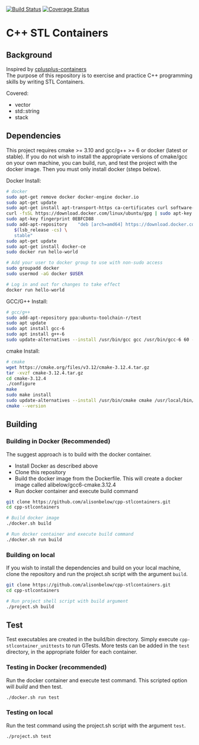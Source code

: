 [![Build Status](https://travis-ci.com/alisonbelow/cpp-stlcontainers.svg?branch=master)](https://travis-ci.com/alisonbelow/cpp-stlcontainers) [![Coverage Status](https://coveralls.io/repos/github/alisonbelow/cpp-stlcontainers/badge.svg?branch=master)](https://coveralls.io/github/alisonbelow/cpp-stlcontainers?branch=master)  

# C++ STL Containers

## Background

Inspired by [cplusplus-containers](https://github.com/TusharChugh/cplusplus-containers)  
The purpose of this repository is to exercise and practice C++ programming skills by writing STL Containers.  

Covered:

* vector
* std::string
* stack

## Dependencies

This project requires cmake >= 3.10 and gcc/g++ >= 6 or docker (latest or stable). If you do not wish to install the appropriate versions of cmake/gcc on your own machine, you can build, run, and test the project with the docker image. Then you must only install docker (steps below).  

Docker Install:

```bash
# docker
sudo apt-get remove docker docker-engine docker.io
sudo apt-get update
sudo apt-get install apt-transport-https ca-certificates curl software-properties-common
curl -fsSL https://download.docker.com/linux/ubuntu/gpg | sudo apt-key add -
sudo apt-key fingerprint 0EBFCD88
sudo add-apt-repository    "deb [arch=amd64] https://download.docker.com/linux/ubuntu \
   $(lsb_release -cs) \
   stable"
sudo apt-get update
sudo apt-get install docker-ce
sudo docker run hello-world

# Add your user to docker group to use with non-sudo access
sudo groupadd docker
sudo usermod -aG docker $USER

# Log in and out for changes to take effect
docker run hello-world
```

GCC/G++ Install:  

```bash
# gcc/g++
sudo add-apt-repository ppa:ubuntu-toolchain-r/test
sudo apt update
sudo apt install gcc-6
sudo apt install g++-6
sudo update-alternatives --install /usr/bin/gcc gcc /usr/bin/gcc-6 60 --slave /usr/bin/g++ g++ /usr/bin/g++-6
```

cmake Install:

```bash
# cmake
wget https://cmake.org/files/v3.12/cmake-3.12.4.tar.gz
tar -xvzf cmake-3.12.4.tar.gz
cd cmake-3.12.4
./configure
make
sudo make install
sudo update-alternatives --install /usr/bin/cmake cmake /usr/local/bin/cmake 1 --force
cmake --version
```

## Building

### Building in Docker (Recommended)

The suggest approach is to build with the docker container.

- Install Docker as described above
- Clone this repository
- Build the docker image from the Dockerfile. This will create a docker image called alibelow/gcc6-cmake.3.12.4
- Run docker container and execute build command

```sh
git clone https://github.com/alisonbelow/cpp-stlcontainers.git
cd cpp-stlcontainers

# Build docker image
./docker.sh build

# Run docker container and execute build command
./docker.sh run build
```

### Building on local

If you wish to install the dependencies and build on your local machine, clone the repository and run the project.sh script with the argument `build`.

```sh
git clone https://github.com/alisonbelow/cpp-stlcontainers.git
cd cpp-stlcontainers

# Run project shell script with build argument
./project.sh build
```

## Test

Test executables are created in the build/bin directory. Simply execute `cpp-stlcontainer_unittests` to run GTests. More tests can be added in the `test` directory, in the appropriate folder for each container.  

### Testing in Docker (recommended)

Run the docker container and execute test command. This scripted option will *build* and then test.

```sh
./docker.sh run test
```

### Testing on local

Run the test command using the project.sh script with the argument `test`.

```sh
./project.sh test
```
